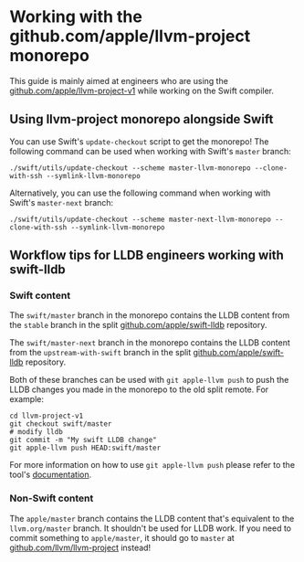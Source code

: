 # Working with the github.com/apple/llvm-project monorepo

This guide is mainly aimed at engineers who are using the [github.com/apple/llvm-project-v1](https://github.com/apple/llvm-project-v1)
while working on the Swift compiler.

## Using llvm-project monorepo alongside Swift

You can use Swift's `update-checkout` script to get the monorepo! The following command can be used when working with Swift's `master` branch:

```
./swift/utils/update-checkout --scheme master-llvm-monorepo --clone-with-ssh --symlink-llvm-monorepo
```

Alternatively, you can use the following command when working with Swift's `master-next` branch:

```
./swift/utils/update-checkout --scheme master-next-llvm-monorepo --clone-with-ssh --symlink-llvm-monorepo
```

## Workflow tips for LLDB engineers working with swift-lldb

### Swift content

The `swift/master` branch in the monorepo contains the LLDB content from the `stable` branch in the split [github.com/apple/swift-lldb](https://github.com/apple/swift-lldb) repository.

The `swift/master-next` branch in the monorepo contains the LLDB content from the `upstream-with-swift` branch in the split [github.com/apple/swift-lldb](https://github.com/apple/swift-lldb) repository.

Both of these branches can be used with `git apple-llvm push` to push the LLDB changes you made in the monorepo to the old split remote. For example:

```
cd llvm-project-v1
git checkout swift/master
# modify lldb
git commit -m "My swift LLDB change"
git apple-llvm push HEAD:swift/master
```

For more information on how to use `git apple-llvm push` please refer to the tool's [documentation](./git-apple-llvm-push).

### Non-Swift content

The `apple/master` branch contains the LLDB content that's equivalent to the `llvm.org/master` branch. It shouldn't be used for LLDB work. If you need to commit something to `apple/master`, it should go to `master` at [github.com/llvm/llvm-project](https://github.com/llvm/llvm-project) instead!
